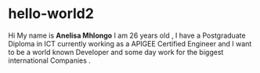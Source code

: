 # hello-world2
Hi My name is **Anelisa Mhlongo** I am 26 years old , I have a Postgraduate Diploma in ICT currently working as a APIGEE Certified Engineer and I want to be a world known Developer and some day work for the biggest international Companies .
